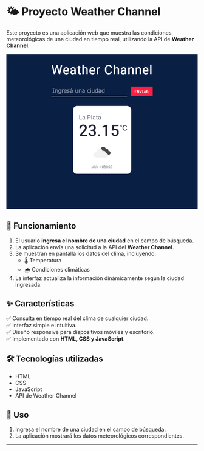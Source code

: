 # 🌤️ Proyecto Weather Channel  

Este proyecto es una aplicación web que muestra las condiciones meteorológicas de una ciudad en tiempo real, utilizando la API de **Weather Channel**.  

![alt text][logo]

[logo]:https://github.com/Mariano-Javier/Draw.io/blob/master/Weather%20Channel.png "api"
## 🚀 Funcionamiento  

1. El usuario **ingresa el nombre de una ciudad** en el campo de búsqueda.  
2. La aplicación envía una solicitud a la API del **Weather Channel**.  
3. Se muestran en pantalla los datos del clima, incluyendo:  
   - 🌡️ Temperatura  
   - 🌧️ Condiciones climáticas  
4. La interfaz actualiza la información dinámicamente según la ciudad ingresada.  

## ✨ Características  

✅ Consulta en tiempo real del clima de cualquier ciudad.  
✅ Interfaz simple e intuitiva.  
✅ Diseño responsive para dispositivos móviles y escritorio.  
✅ Implementado con **HTML, CSS y JavaScript**.  

## 🛠️ Tecnologías utilizadas  

- HTML  
- CSS  
- JavaScript  
- API de Weather Channel  

## 📌 Uso  

1. Ingresa el nombre de una ciudad en el campo de búsqueda.  
2. La aplicación mostrará los datos meteorológicos correspondientes.  

---
